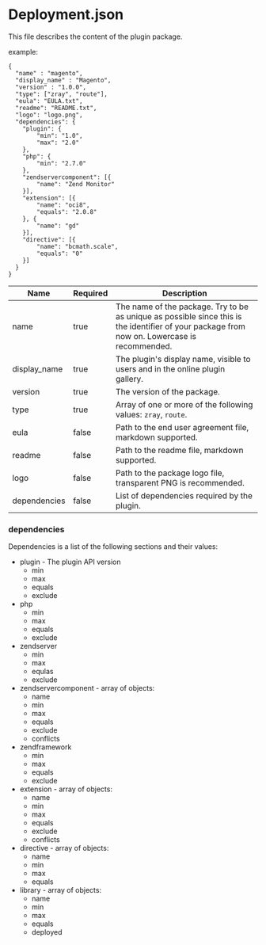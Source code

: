 Deployment.json
==========

This file describes the content of the plugin package.

example:

	{
	  "name" : "magento",
	  "display_name" : "Magento",
	  "version" : "1.0.0",
	  "type": ["zray", "route"],
	  "eula": "EULA.txt",
	  "readme": "README.txt",
	  "logo": "logo.png",
	  "dependencies": {
        "plugin": {
            "min": "1.0",
            "max": "2.0"
        },
        "php": {
            "min": "2.7.0"
        },
        "zendservercomponent": [{
            "name": "Zend Monitor"
        }],
        "extension": [{
            "name": "oci8",
            "equals": "2.0.8"
        }, {
            "name": "gd"
        }],
        "directive": [{
            "name": "bcmath.scale",
            "equals": "0"
        }]
      }
	}

Name | Required | Description
------------ | ------------- | -------------
name | true | The name of the package. Try to be as unique as possible since this is the identifier of your package from now on. Lowercase is recommended.
display_name | true |  The plugin's display name, visible to users and in the online plugin gallery.
version | true | The version of the package.
type | true| Array of one or more of the following values: `zray`, `route`.
eula | false | Path to the end user agreement file, markdown supported.
readme | false | Path to the readme file, markdown supported.
logo | false | Path to the package logo file, transparent PNG is recommended.
dependencies | false | List of dependencies required by the plugin.

### dependencies 
Dependencies is a list of the following sections and their values:

 - plugin - The plugin API version
	 - min
	 - max
	 - equals
	 - exclude
 - php
	 - min
	 - max
	 - equals
	 - exclude
 - zendserver
	 - min
	 - max
	 - equlas
	 - exclude
 - zendservercomponent - array of objects:
	 - name
	 - min
	 - max
	 - equals
	 - exclude
	 - conflicts
 - zendframework
	 - min
	 - max
	 - equals
	 - exclude
 - extension - array of objects:
	 - name
	 - min
	 - max
	 - equals
	 - exclude
	 - conflicts
 - directive - array of objects:
	 - name
	 - min
	 - max
	 - equals
 - library - array of objects:
	 - name
	 - min
	 - max
	 - equals
	 - deployed

